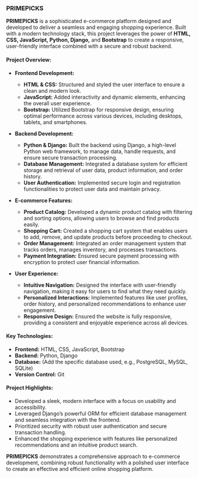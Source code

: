 
### PRIMEPICKS

**PRIMEPICKS** is a sophisticated e-commerce platform designed and developed to deliver a seamless and engaging shopping experience. Built with a modern technology stack, this project leverages the power of **HTML, CSS, JavaScript, Python, Django,** and **Bootstrap** to create a responsive, user-friendly interface combined with a secure and robust backend.

#### Project Overview:

- **Frontend Development:**
  - **HTML & CSS:** Structured and styled the user interface to ensure a clean and modern look.
  - **JavaScript:** Added interactivity and dynamic elements, enhancing the overall user experience.
  - **Bootstrap:** Utilized Bootstrap for responsive design, ensuring optimal performance across various devices, including desktops, tablets, and smartphones.

- **Backend Development:**
  - **Python & Django:** Built the backend using Django, a high-level Python web framework, to manage data, handle requests, and ensure secure transaction processing.
  - **Database Management:** Integrated a database system for efficient storage and retrieval of user data, product information, and order history.
  - **User Authentication:** Implemented secure login and registration functionalities to protect user data and maintain privacy.

- **E-commerce Features:**
  - **Product Catalog:** Developed a dynamic product catalog with filtering and sorting options, allowing users to browse and find products easily.
  - **Shopping Cart:** Created a shopping cart system that enables users to add, remove, and update products before proceeding to checkout.
  - **Order Management:** Integrated an order management system that tracks orders, manages inventory, and processes transactions.
  - **Payment Integration:** Ensured secure payment processing with encryption to protect user financial information.

- **User Experience:**
  - **Intuitive Navigation:** Designed the interface with user-friendly navigation, making it easy for users to find what they need quickly.
  - **Personalized Interactions:** Implemented features like user profiles, order history, and personalized recommendations to enhance user engagement.
  - **Responsive Design:** Ensured the website is fully responsive, providing a consistent and enjoyable experience across all devices.

#### Key Technologies:

- **Frontend:** HTML, CSS, JavaScript, Bootstrap
- **Backend:** Python, Django
- **Database:** (Add the specific database used, e.g., PostgreSQL, MySQL, SQLite)
- **Version Control:** Git

#### Project Highlights:

- Developed a sleek, modern interface with a focus on usability and accessibility.
- Leveraged Django’s powerful ORM for efficient database management and seamless integration with the frontend.
- Prioritized security with robust user authentication and secure transaction handling.
- Enhanced the shopping experience with features like personalized recommendations and an intuitive product search.

**PRIMEPICKS** demonstrates a comprehensive approach to e-commerce development, combining robust functionality with a polished user interface to create an effective and efficient online shopping platform.

